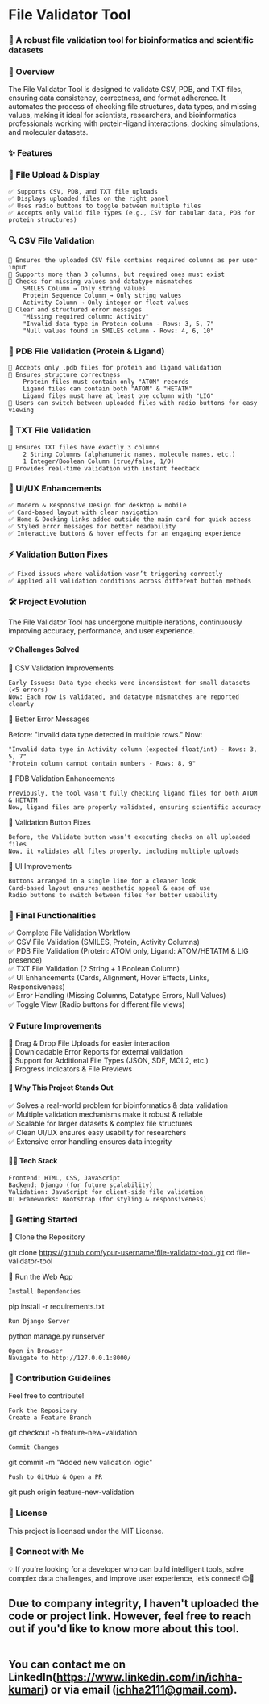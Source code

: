 <h1>File Validator Tool</h1>

<h3>🚀 A robust file validation tool for bioinformatics and scientific datasets</h3>
<h3>📌 Overview </h3>

The File Validator Tool is designed to validate CSV, PDB, and TXT files, ensuring data consistency, correctness, and format adherence. It automates the process of checking file structures, data types, and missing values, making it ideal for scientists, researchers, and bioinformatics professionals working with protein-ligand interactions, docking simulations, and molecular datasets.
<h3>✨ Features</h3>
<h3>📂 File Upload & Display</h3>

    ✅ Supports CSV, PDB, and TXT file uploads
    ✅ Displays uploaded files on the right panel
    ✅ Uses radio buttons to toggle between multiple files
    ✅ Accepts only valid file types (e.g., CSV for tabular data, PDB for protein structures)

<h3>🔍 CSV File Validation </h3>

    📌 Ensures the uploaded CSV file contains required columns as per user input
    📌 Supports more than 3 columns, but required ones must exist
    📌 Checks for missing values and datatype mismatches
        SMILES Column → Only string values
        Protein Sequence Column → Only string values
        Activity Column → Only integer or float values
    📌 Clear and structured error messages
        "Missing required column: Activity"
        "Invalid data type in Protein column - Rows: 3, 5, 7"
        "Null values found in SMILES column - Rows: 4, 6, 10"

<h3>🔬 PDB File Validation (Protein & Ligand)</h3>

    📌 Accepts only .pdb files for protein and ligand validation
    📌 Ensures structure correctness
        Protein files must contain only "ATOM" records
        Ligand files can contain both "ATOM" & "HETATM"
        Ligand files must have at least one column with "LIG"
    📌 Users can switch between uploaded files with radio buttons for easy viewing

<h3>📜 TXT File Validation</h3>

    📌 Ensures TXT files have exactly 3 columns
        2 String Columns (alphanumeric names, molecule names, etc.)
        1 Integer/Boolean Column (true/false, 1/0)
    📌 Provides real-time validation with instant feedback

<h3>🎨 UI/UX Enhancements</h3>

    ✅ Modern & Responsive Design for desktop & mobile
    ✅ Card-based layout with clear navigation
    ✅ Home & Docking links added outside the main card for quick access
    ✅ Styled error messages for better readability
    ✅ Interactive buttons & hover effects for an engaging experience

<h3>⚡ Validation Button Fixes</h3>

    ✅ Fixed issues where validation wasn’t triggering correctly
    ✅ Applied all validation conditions across different button methods

<h3>🛠 Project Evolution</h3>

The File Validator Tool has undergone multiple iterations, continuously improving accuracy, performance, and user experience.
<h4>💡 Challenges Solved</h4>
🔹 CSV Validation Improvements

    Early Issues: Data type checks were inconsistent for small datasets (<5 errors)
    Now: Each row is validated, and datatype mismatches are reported clearly

🔹 Better Error Messages

Before: "Invalid data type detected in multiple rows."
Now:

    "Invalid data type in Activity column (expected float/int) - Rows: 3, 5, 7"
    "Protein column cannot contain numbers - Rows: 8, 9"

🔹 PDB Validation Enhancements

    Previously, the tool wasn't fully checking ligand files for both ATOM & HETATM
    Now, ligand files are properly validated, ensuring scientific accuracy

🔹 Validation Button Fixes

    Before, the Validate button wasn’t executing checks on all uploaded files
    Now, it validates all files properly, including multiple uploads

🔹 UI Improvements

    Buttons arranged in a single line for a cleaner look
    Card-based layout ensures aesthetic appeal & ease of use
    Radio buttons to switch between files for better usability

<h3>📌 Final Functionalities</h3>

✅ Complete File Validation Workflow<br>
✅ CSV File Validation (SMILES, Protein, Activity Columns)<br>
✅ PDB File Validation (Protein: ATOM only, Ligand: ATOM/HETATM & LIG presence)<br>
✅ TXT File Validation (2 String + 1 Boolean Column)<br>
✅ UI Enhancements (Cards, Alignment, Hover Effects, Links, Responsiveness)<br>
✅ Error Handling (Missing Columns, Datatype Errors, Null Values)<br>
✅ Toggle View (Radio buttons for different file views)<br>
<h3>💡 Future Improvements</h3>

🔹 Drag & Drop File Uploads for easier interaction<br>
🔹 Downloadable Error Reports for external validation<br>
🔹 Support for Additional File Types (JSON, SDF, MOL2, etc.)<br>
🔹 Progress Indicators & File Previews
<h4>🌟 Why This Project Stands Out</h4>

✅ Solves a real-world problem for bioinformatics & data validation<br>
✅ Multiple validation mechanisms make it robust & reliable<br>
✅ Scalable for larger datasets & complex file structures<br>
✅ Clean UI/UX ensures easy usability for researchers<br>
✅ Extensive error handling ensures data integrity
<h4>👨‍💻 Tech Stack</h4>

    Frontend: HTML, CSS, JavaScript
    Backend: Django (for future scalability)
    Validation: JavaScript for client-side file validation
    UI Frameworks: Bootstrap (for styling & responsiveness)

<h3>🚀 Getting Started</h3>
🔹 Clone the Repository

git clone https://github.com/your-username/file-validator-tool.git
cd file-validator-tool

🔹 Run the Web App

    Install Dependencies

pip install -r requirements.txt

    Run Django Server

python manage.py runserver

    Open in Browser
    Navigate to http://127.0.0.1:8000/

<h3>📝 Contribution Guidelines</h3>

Feel free to contribute!

    Fork the Repository
    Create a Feature Branch

git checkout -b feature-new-validation

    Commit Changes

git commit -m "Added new validation logic"

    Push to GitHub & Open a PR

git push origin feature-new-validation

<h3>📜 License</h3>

This project is licensed under the MIT License.
<h3>📢 Connect with Me</h3>

💡 If you're looking for a developer who can build intelligent tools, solve complex data challenges, and improve user experience, let’s connect! 😊🚀

<h2> Due to company integrity, I haven't uploaded the code or project link. However, feel free to reach out if you'd like to know more about this tool.

<br>You can contact me on LinkedIn(https://www.linkedin.com/in/ichha-kumari) or via email (ichha2111@gmail.com).</h2>
